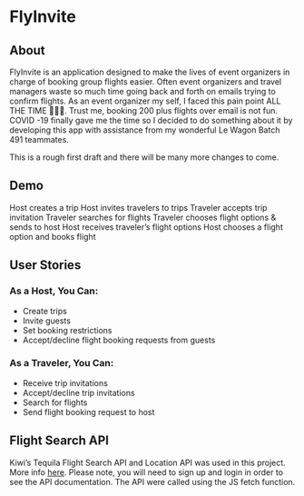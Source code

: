 # FlyInvite

## About
FlyInvite is an application designed to make the lives of event organizers in charge of booking group flights easier. Often event organizers and travel managers waste so much time going back and forth on emails trying to confirm flights.
As an event organizer my self, I faced this pain point ALL THE TIME 🤦🏾‍♂️.  Trust me, booking 200 plus flights over email is not fun. COVID -19 finally gave me the time so I decided to do something about it by developing this app with assistance from my wonderful Le Wagon Batch 491 teammates.

This is a rough first draft and there will be many more changes to come. 


## Demo
Host creates a trip 
Host invites travelers to trips 
Traveler accepts trip invitation 
Traveler searches for flights 
Traveler chooses flight options & sends to host
Host receives traveler’s flight options 
Host chooses a flight option and books flight 


## User Stories 

### As a Host, You Can: 
- Create trips
- Invite guests
- Set booking restrictions
- Accept/decline flight booking requests from guests  


### As a Traveler, You Can: 
- Receive trip invitations
- Accept/decline trip invitations
- Search for flights
- Send flight booking request to host 


## Flight Search API 
Kiwi’s Tequila Flight Search API and Location API  was used in this project. More info [here](https://partners.kiwi.com/our-solutions/tequila/). Please note, you will need to sign up and login in order to see the API documentation. The API were called using the JS fetch function.
